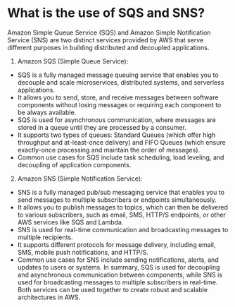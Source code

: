 # What is the use of SQS and SNS?
Amazon Simple Queue Service (SQS) and Amazon Simple Notification Service (SNS) are two distinct services provided by AWS that serve different purposes in building distributed and decoupled applications.
1. Amazon SQS (Simple Queue Service):

- SQS is a fully managed message queuing service that enables you to decouple and scale microservices, distributed systems, and serverless applications.
- It allows you to send, store, and receive messages between software components without losing messages or requiring each component to be always available.
- SQS is used for asynchronous communication, where messages are stored in a queue until they are processed by a consumer.
- It supports two types of queues: Standard Queues (which offer high throughput and at-least-once delivery) and FIFO Queues (which ensure exactly-once processing and maintain the order of messages).
- Common use cases for SQS include task scheduling, load leveling, and decoupling of application components.

2. Amazon SNS (Simple Notification Service):
- SNS is a fully managed pub/sub messaging service that enables you to send messages to multiple subscribers or endpoints simultaneously.
- It allows you to publish messages to topics, which can then be delivered to various subscribers, such as email, SMS, HTTP/S endpoints, or other AWS services like SQS and Lambda.
- SNS is used for real-time communication and broadcasting messages to multiple recipients.
- It supports different protocols for message delivery, including email, SMS, mobile push notifications, and HTTP/S.
- Common use cases for SNS include sending notifications, alerts, and updates to users or systems.
In summary, SQS is used for decoupling and asynchronous communication between components, while SNS is used for broadcasting messages to multiple subscribers in real-time. Both services can be used together to create robust and scalable architectures in AWS.
